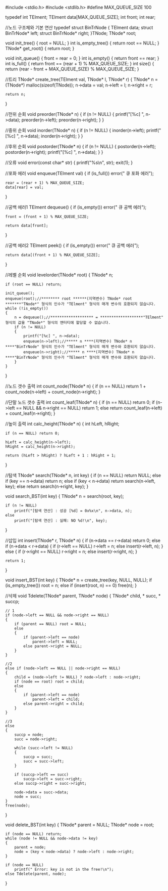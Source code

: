 #include <stdio.h>
#include <stdlib.h>
#define MAX_QUEUE_SIZE 100

typedef int TElment;
TElment data[MAX_QUEUE_SIZE];
int front;
int rear;

//노드 구조체와 기본 연산
typedef struct BinTrNode
{
	TElment data;
	struct BinTrNode* left;
	struct BinTrNode* right;
}TNode;
TNode* root;

void init_tree() { root = NULL; }
int is_empty_tree() { return root == NULL; }
TNode* get_root() { return root; }

void init_queue() { front = rear = 0; }
int is_empty() { return front == rear; }
int is_full() { return front == (rear + 1) % MAX_QUEUE_SIZE; }
int size() { return (rear - front + MAX_QUEUE_SIZE) % MAX_QUEUE_SIZE; }

//트리
TNode* create_tree(TElment val, TNode* l, TNode* r)
{
	TNode* n = (TNode*) malloc(sizeof(TNode));
	n->data = val;
	n->left = l;
	n->right = r;

	return n;
}

//전위 순회
void preorder(TNode* n)
{
	if (n != NULL)
	{
		printf("[%c] ", n->data);
		preorder(n->left);
		preorder(n->right);
	}
}

//중위 순회
void inorder(TNode* n)
{
	if (n != NULL)
	{
		inorder(n->left);
		printf("[%c] ", n->data);
		inorder(n->right);
	}
}

//후위 순회
void postorder(TNode* n)
{
	if (n != NULL)
	{
		postorder(n->left);
		postorder(n->right);
		printf("[%c] ", n->data);
	}
}

//오류
void error(const char* str)
{
	printf("%s\n", str);
	exit(1);
}

//포화 에러
void enqueue(TElment val)
{
	if (is_full())
		error("  큐 포화 에러");

	rear = (rear + 1) % MAX_QUEUE_SIZE;
	data[rear] = val;
}

//공백 에러1
TElment dequeue()
{
	if (is_empty())
		error("  큐 공백 에러");

	front = (front + 1) % MAX_QUEUE_SIZE;

	return data[front];
}

//공백 에러2
TElment peek()
{
	if (is_empty())
		error("  큐 공백 에러");

	return data[(front + 1) % MAX_QUEUE_SIZE];
}

//레벨 순회
void levelorder(TNode* root)
{
	TNode* n;

	if (root == NULL) return;

	init_queue();
	enqueue(root);//******** root ******(지역변수) TNode* root *******"TNode*" 형식의 인수가 "TElment" 형식의 매개 변수의 호환되지 않습니다.
	while (!is_empty())
	{
		n = dequeue();//******************* = *******************"TElment" 형식의 값을 "TNode*" 형식의 엔터티에 할당할 수 없습니다.
		if (n != NULL)
		{
			printf("[%c] ", n->data);
			enqueue(n->left);//***** n ****(지역변수) TNode* n ****"BinTrNode" 형식의 인수가 "TElment" 형식의 매개 변수와 호환되지 않습니다.
			enqueue(n->right);//***** n ****(지역변수) TNode* n ****"BinTrNode" 형식의 인수가 "TElment" 형식의 매개 변수와 호환되지 않습니다.
		}
	}
}

//노드 갯수 출력
int count_node(TNode* n)
{
	if (n == NULL)
		return 1 + count_node(n->left) + count_node(n->right);
}

//단말 노드 갯수 출력
int count_leaf(TNode* n)
{
	if (n == NULL) return 0;
	if (n->left == NULL && n->right == NULL) return 1;
	else return count_leaf(n->left) + count_leaf(n->right);
}

//높이 출력
int calc_height(TNode* n)
{
	int hLeft, hRight;

	if (n == NULL) return 0;

	hLeft = calc_height(n->left);
	hRight = calc_height(n->right);

	return (hLeft > hRight) ? hLeft + 1 : hRight + 1;
}

//탐색
TNode* search(TNode* n, int key)
{
	if (n == NULL) return NULL;
	else if (key == n->data) return n;
	else if (key < n->data) return search(n->left, key);
	else return search(n->right, key);
}

void search_BST(int key)
{
	TNode* n = search(root, key);

	if (n != NULL)
		printf("[탐색 연산] : 성공 [%d] = 0x%x\n", n->data, n);
	else
		printf("[탐색 연산] : 실패: NO %d!\n", key);
}

//삽입
int insert(TNode* r, TNode* n)
{
	if (n->data == r->data) return 0;
	else if (n->data < r->data)
	{
		if (r->left == NULL) r->left = n;
		else insert(r->left, n);
	}
	else
	{
		if (r->right == NULL) r->right = n;
		else insert(r->right, n);
	}

	return 1;
}

void insert_BST(int key)
{
	TNode* n = create_tree(key, NULL, NULL);
	if (is_empty_tree())
		root = n;
	else if (insert(root, n) == 0)
		free(n);
}

//삭제
void Tdelete(TNode* parent, TNode* node)
{
	TNode* child, * succ, * succp;

	// 1
	if (node->left == NULL && node->right == NULL)
	{
		if (parent == NULL) root = NULL;
		else
		{
			if (parent->left == node)
				parent->left = NULL;
			else parent->right = NULL;
		}
	}

	//2
	else if (node->left == NULL || node->right == NULL)
	{
		child = (node->left != NULL) ? node->left : node->right;
		if (node == root) root = child;
		else
		{
			if (parent->left == node)
				parent->left = child;
			else parent->right = child;
		}
	}

	//3
	else
	{
		succp = node;
		succ = node->right;

		while (succ->left != NULL)
		{
			succp = succ;
			succ = succ->left;
		}

		if (succp->left == succ)
			succp->left = succ->right;
		else succp->right = succ->right;

		node->data = succ->data;
		node = succ;
	}
	free(node);
}

void delete_BST(int key)
{
	TNode* parent = NULL;
	TNode* node = root;

	if (node == NULL) return;
	while (node != NULL && node->data != key)
	{
		parent = node;
		node = (key < node->data) ? node->left : node->right;
	}

	if (node == NULL)
		printf(" Error: key is not in the free!\n");
	else Tdelete(parent, node);
}
